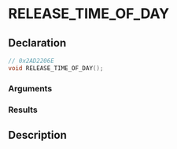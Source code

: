 # RELEASE_TIME_OF_DAY

## Declaration
```cpp
// 0x2AD2206E
void RELEASE_TIME_OF_DAY();
```

### Arguments

### Results

## Description
